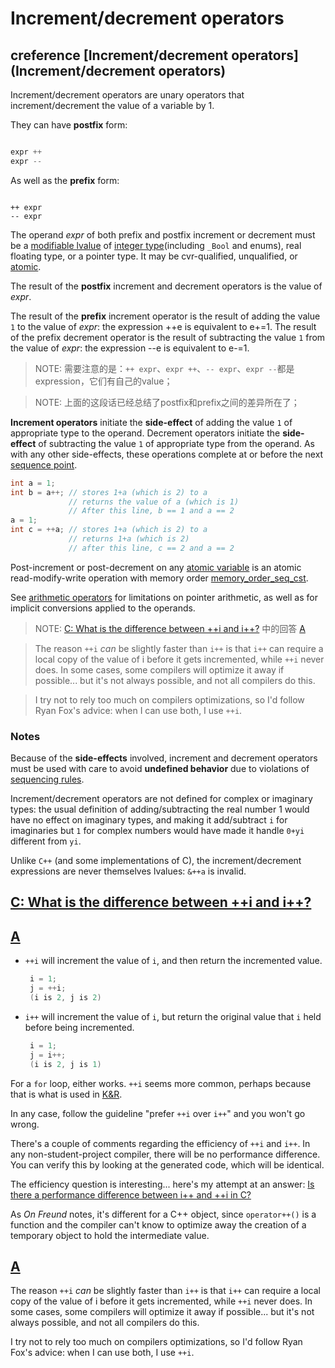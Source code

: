 # Increment/decrement operators



## creference [Increment/decrement operators](Increment/decrement operators)

Increment/decrement operators are unary operators that increment/decrement the value of a variable by 1.

They can have **postfix** form:

```C

expr ++		
expr --		

```

As well as the **prefix** form:

```

++ expr		
-- expr		

```

The operand *expr* of both prefix and postfix increment or decrement must be a [modifiable lvalue](https://en.cppreference.com/w/c/language/value_category) of [integer type](https://en.cppreference.com/w/c/language/type)(including `_Bool` and enums), real floating type, or a pointer type. It may be cvr-qualified, unqualified, or [atomic](https://en.cppreference.com/w/c/language/atomic).

The result of the **postfix** increment and decrement operators is the value of *expr*.

The result of the **prefix** increment operator is the result of adding the value `1` to the value of *expr*: the expression ++e is equivalent to e+=1. The result of the prefix decrement operator is the result of subtracting the value `1` from the value of *expr*: the expression --e is equivalent to e-=1.

> NOTE: 需要注意的是：`++ expr`、`expr ++`、`-- expr`、`expr --`都是expression，它们有自己的value；

> NOTE: 上面的这段话已经总结了postfix和prefix之间的差异所在了；

**Increment operators** initiate the **side-effect** of adding the value `1` of appropriate type to the operand. Decrement operators initiate the **side-effect** of subtracting the value `1` of appropriate type from the operand. As with any other side-effects, these operations complete at or before the next [sequence point](https://en.cppreference.com/w/c/language/eval_order). 

```c
int a = 1;
int b = a++; // stores 1+a (which is 2) to a
             // returns the value of a (which is 1)
             // After this line, b == 1 and a == 2
a = 1;
int c = ++a; // stores 1+a (which is 2) to a
             // returns 1+a (which is 2)
             // after this line, c == 2 and a == 2
```

Post-increment or post-decrement on any [atomic variable](https://en.cppreference.com/w/c/language/atomic) is an atomic read-modify-write operation with memory order [memory_order_seq_cst](https://en.cppreference.com/w/c/atomic/memory_order).



See [arithmetic operators](https://en.cppreference.com/w/c/language/operator_arithmetic) for limitations on pointer arithmetic, as well as for implicit conversions applied to the operands.

> NOTE: [C: What is the difference between ++i and i++?](https://stackoverflow.com/questions/24853/c-what-is-the-difference-between-i-and-i) 中的回答 [A](https://stackoverflow.com/a/24874)

> The reason `++i` *can* be slightly faster than `i++` is that `i++` can require a local copy of the value of i before it gets incremented, while `++i` never does. In some cases, some compilers will optimize it away if possible... but it's not always possible, and not all compilers do this.

> I try not to rely too much on compilers optimizations, so I'd follow Ryan Fox's advice: when I can use both, I use `++i`.

### Notes

Because of the **side-effects** involved, increment and decrement operators must be used with care to avoid **undefined behavior** due to violations of [sequencing rules](https://en.cppreference.com/w/c/language/eval_order).

Increment/decrement operators are not defined for complex or imaginary types: the usual definition of adding/subtracting the real number 1 would have no effect on imaginary types, and making it add/subtract `i` for imaginaries but `1` for complex numbers would have made it handle `0+yi` different from `yi`.

Unlike `C++` (and some implementations of C), the increment/decrement expressions are never themselves lvalues: `&++a` is invalid.





## [C: What is the difference between ++i and i++?](https://stackoverflow.com/questions/24853/c-what-is-the-difference-between-i-and-i)



## [A](https://stackoverflow.com/a/24858)

- `++i` will increment the value of `i`, and then return the incremented value.

  ```c
   i = 1;
   j = ++i;
   (i is 2, j is 2)
  ```

- `i++` will increment the value of `i`, but return the original value that `i` held before being incremented.

  ```c
   i = 1;
   j = i++;
   (i is 2, j is 1)
  ```

For a `for` loop, either works. `++i` seems more common, perhaps because that is what is used in [K&R](https://en.wikipedia.org/wiki/The_C_Programming_Language).

In any case, follow the guideline "prefer `++i` over `i++`" and you won't go wrong.

There's a couple of comments regarding the efficiency of `++i` and `i++`. In any non-student-project compiler, there will be no performance difference. You can verify this by looking at the generated code, which will be identical.

The efficiency question is interesting... here's my attempt at an answer: [Is there a performance difference between i++ and ++i in C?](https://stackoverflow.com/questions/24886/is-there-a-performance-difference-between-i-and-i)

As *On Freund* notes, it's different for a C++ object, since `operator++()` is a function and the compiler can't know to optimize away the creation of a temporary object to hold the intermediate value.



## [A](https://stackoverflow.com/a/24874)

The reason `++i` *can* be slightly faster than `i++` is that `i++` can require a local copy of the value of i before it gets incremented, while `++i` never does. In some cases, some compilers will optimize it away if possible... but it's not always possible, and not all compilers do this.

I try not to rely too much on compilers optimizations, so I'd follow Ryan Fox's advice: when I can use both, I use `++i`.